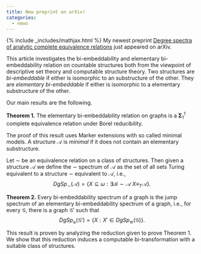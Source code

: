 ```yaml
---
title: New preprint on arXiv!
categories: 
  - news
---
```

{% include _includes/mathjax.html %}
My newest preprint [Degree spectra of analytic complete equivalence relations](https://arxiv.org/abs/2010.00755) just appeared on arXiv.

This article investigates the bi-embeddability and elementary bi-embeddability relation on countable structures both from the viewpoint of descriptive set theory and computable structure theory. Two structures are _bi-embeddable_ if either is isomorphic to an substructure of the other. They are _elementary bi-embeddable_ if either is isomorphic to a elementary substructure of the other.

Our main results are the following.

__Theorem 1.__ The elementary bi-embeddability relation on graphs is a $\pmb \Sigma^1_1$ complete equivalence relation under Borel reducibility.

The proof of this result uses Marker extensions with so called minimal models. A structure $\mathcal A$ is _minimal_ if it does not contain an elementary substructure.

Let $\sim$ be an equivalence relation on a class of structures. Then given
a structure $\mathcal A$ we define the $\sim$ spectrum of $\mathcal A$ as the
set of all sets Turing equivalent to a structure $\sim$ equivalent to $\mathcal A$, i.e., 
$$ DgSp_\sim(\mathcal A)=\{ X\subseteq \omega: \exists \mathcal B \sim \mathcal A \ X\equiv_T \mathcal A\}.$$

__Theorem 2.__ Every bi-embeddability spectrum of a graph is the jump spectrum of an elementary bi-embeddability spectrum of a graph, i.e., for every $\mathcal G$, there is a graph $\mathcal G'$ such that
$$ DgSp_\approx(\mathcal G')=\{ X: X'\in DgSp_\approxeq(\mathcal G)\}.$$

This result is proven by analyzing the reduction given to prove Theorem 1. We show that this reduction induces a computable bi-transformation with a suitable class of structures.

